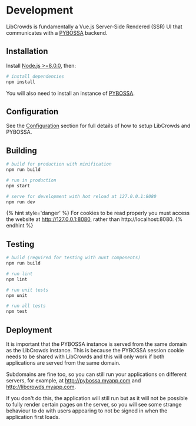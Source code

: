 # Development

LibCrowds is fundamentally a Vue.js Server-Side Rendered (SSR) UI that
communicates with a [PYBOSSA](https://github.com/Scifabric/pybossa) backend.

## Installation

Install [Node.js >=8.0.0](https://nodejs.org/en/), then:

``` bash
# install dependencies
npm install
```

You will also need to install an instance of
[PYBOSSA](http://docs.pybossa.com/).

## Configuration

See the [Configuration](configuration/README.md) section for full details of how
to setup LibCrowds and PYBOSSA.

## Building

``` bash
# build for production with minification
npm run build

# run in production
npm start

# serve for development with hot reload at 127.0.0.1:8080
npm run dev
```

{% hint style='danger' %}
For cookies to be read properly you must access the website at
http://127.0.0.1:8080, rather than http://localhost:8080.
{% endhint %}

## Testing

``` bash
# build (required for testing with nuxt components)
npm run build

# run lint
npm lint

# run unit tests
npm unit

# run all tests
npm test
```

## Deployment

It is important that the PYBOSSA instance is served from the same domain as
the LibCrowds instance. This is because the PYBOSSA session cookie needs to
be shared with LibCrowds and this will only work if both applications are
served from the same domain.

Subdomains are fine too, so you can still run your applications on different
servers, for example, at http://pybossa.myapp.com and http://libcrowds.myapp.com.

If you don't do this, the application will still run but as it will not be
possible to fully render certain pages on the server, so you will see some
strange behaviour to do with users appearing to not be signed in when the
application first loads.
